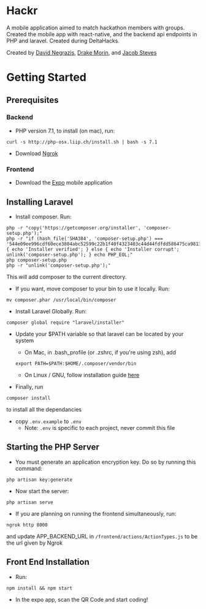 # Hackr
A mobile application aimed to match hackathon members with groups. Created the mobile app with react-native, and the backend api endpoints in PHP and laravel. Created during DeltaHacks.

Created by [David Negrazis](https://github.com/davidnegrazis), [Drake Morin](https://github.com/drakemorin), and [Jacob Steves](https://github.com/jacobsteves)

# Getting Started
## Prerequisites
### Backend
- PHP version 7.1, to install (on mac), run:
```
curl -s http://php-osx.liip.ch/install.sh | bash -s 7.1
```
- Download [Ngrok](https://ngrok.com/3)

### Frontend
- Download the [Expo](https://expo.io/) mobile application

## Installing Laravel
- Install composer. Run:
```
php -r "copy('https://getcomposer.org/installer', 'composer-setup.php');"
php -r "if (hash_file('SHA384', 'composer-setup.php') === '544e09ee996cdf60ece3804abc52599c22b1f40f4323403c44d44fdfdd586475ca9813a858088ffbc1f233e9b180f061') { echo 'Installer verified'; } else { echo 'Installer corrupt'; unlink('composer-setup.php'); } echo PHP_EOL;"
php composer-setup.php
php -r "unlink('composer-setup.php');"
```
This will add composer to the current directory.

- If you want, move composer to your bin to use it locally. Run:
```
mv composer.phar /usr/local/bin/composer
```

- Install Laravel Globally. Run:
```
composer global require "laravel/installer"
```

- Update your $PATH variable so that laravel can be located by your system
     - On Mac, in .bash_profile (or .zshrc, if you're using zsh), add
     ```
     export PATH=$PATH:$HOME/.composer/vendor/bin
     ```
     - On Linux / GNU, follow installation guide [here](https://laravel.com/docs/5.5/installation)

- Finally, run
```
composer install
```
to install all the dependancies

- copy `.env.example` to `.env`
     - Note: `.env` is specific to each project, never commit this file

## Starting the PHP Server
- You must generate an application encryption key. Do so by running this command:
```
php artisan key:generate
```
- Now start the server:
```
php artisan serve
```

- If you are planning on running the frontend simultaneously, run:
```
ngrok http 8000
```
and update APP_BACKEND_URL in `/frontend/actions/ActionTypes.js` to be the url given by Ngrok

## Front End Installation
- Run:
```
npm install && npm start
```

- In the expo app, scan the QR Code and start coding!
